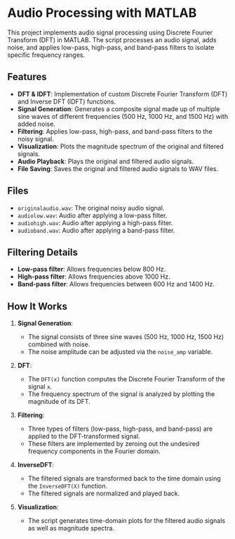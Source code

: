 # Audio Processing with MATLAB

This project implements audio signal processing using Discrete Fourier Transform (DFT) in MATLAB. The script processes an audio signal, adds noise, and applies low-pass, high-pass, and band-pass filters to isolate specific frequency ranges.

## Features

- **DFT & IDFT**: Implementation of custom Discrete Fourier Transform (DFT) and Inverse DFT (IDFT) functions.
- **Signal Generation**: Generates a composite signal made up of multiple sine waves of different frequencies (500 Hz, 1000 Hz, and 1500 Hz) with added noise.
- **Filtering**: Applies low-pass, high-pass, and band-pass filters to the noisy signal.
- **Visualization**: Plots the magnitude spectrum of the original and filtered signals.
- **Audio Playback**: Plays the original and filtered audio signals.
- **File Saving**: Saves the original and filtered audio signals to WAV files.

## Files

- `originalaudio.wav`: The original noisy audio signal.
- `audiolow.wav`: Audio after applying a low-pass filter.
- `audiohigh.wav`: Audio after applying a high-pass filter.
- `audioband.wav`: Audio after applying a band-pass filter.

## Filtering Details

- **Low-pass filter**: Allows frequencies below 800 Hz.
- **High-pass filter**: Allows frequencies above 1000 Hz.
- **Band-pass filter**: Allows frequencies between 600 Hz and 1400 Hz.

## How It Works

1. **Signal Generation**:
   - The signal consists of three sine waves (500 Hz, 1000 Hz, 1500 Hz) combined with noise.
   - The noise amplitude can be adjusted via the `noise_amp` variable.
2. **DFT**:
   - The `DFT(x)` function computes the Discrete Fourier Transform of the signal `x`.
   - The frequency spectrum of the signal is analyzed by plotting the magnitude of its DFT.
3. **Filtering**:
   - Three types of filters (low-pass, high-pass, and band-pass) are applied to the DFT-transformed signal.
   - These filters are implemented by zeroing out the undesired frequency components in the Fourier domain.
4. **InverseDFT**:

   - The filtered signals are transformed back to the time domain using the `InverseDFT(X)` function.
   - The filtered signals are normalized and played back.

5. **Visualization**:
   - The script generates time-domain plots for the filtered audio signals as well as magnitude spectra.
